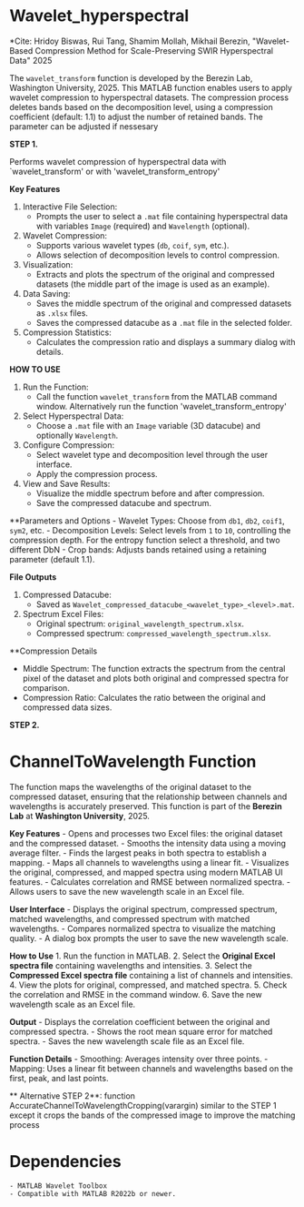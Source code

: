
# Wavelet_hyperspectral

*Cite: Hridoy Biswas, Rui Tang, Shamim Mollah, Mikhail Berezin, "Wavelet-Based Compression Method for Scale-Preserving SWIR Hyperspectral Data" 2025


The `wavelet_transform` function is developed by the Berezin Lab, Washington University, 2025. This MATLAB function enables users to apply wavelet compression to hyperspectral datasets. The compression process deletes bands based on the decomposition level, using a compression coefficient (default: 1.1) to adjust the number of retained bands. The parameter can be adjusted if nessesary


**STEP 1.**  

Performs wavelet compression of hyperspectral data with `wavelet_transform' or with 'wavelet_transform_entropy'

**Key Features**
1. Interactive File Selection:
   - Prompts the user to select a `.mat` file containing hyperspectral data with variables `Image` (required) and `Wavelength` (optional).
2. Wavelet Compression:
   - Supports various wavelet types (`db`, `coif`, `sym`, etc.).
   - Allows selection of decomposition levels to control compression.
3. Visualization:
   - Extracts and plots the spectrum of the original and compressed datasets (the middle part of the image is used as an example).
4. Data Saving:
   - Saves the middle spectrum of the original and compressed datasets as `.xlsx` files.
   - Saves the compressed datacube as a `.mat` file in the selected folder.
5. Compression Statistics:
   - Calculates the compression ratio and displays a summary dialog with details.

**HOW TO USE**

1. Run the Function:
   - Call the function `wavelet_transform` from the MATLAB command window. Alternatively run the function 'wavelet_transform_entropy'
2. Select Hyperspectral Data:
   - Choose a `.mat` file with an `Image` variable (3D datacube) and optionally `Wavelength`.
3. Configure Compression:
   - Select wavelet type and decomposition level through the user interface.
   - Apply the compression process.
4. View and Save Results:
   - Visualize the middle spectrum before and after compression.
   - Save the compressed datacube and spectrum.

**Parameters and Options
    - Wavelet Types: Choose from `db1`, `db2`, `coif1`, `sym2`, etc.
    - Decomposition Levels: Select levels from `1` to `10`, controlling the compression depth. For the entropy function select a threshold, and two different DbN
    - Crop bands: Adjusts bands retained using a retaining parameter (default 1.1).

**File Outputs**
1. Compressed Datacube:
   - Saved as `Wavelet_compressed_datacube_<wavelet_type>_<level>.mat`.
2. Spectrum Excel Files:
   - Original spectrum: `original_wavelength_spectrum.xlsx`.
   - Compressed spectrum: `compressed_wavelength_spectrum.xlsx`.

**Compression Details
   - Middle Spectrum: The function extracts the spectrum from the central pixel of the dataset and plots both original and compressed spectra for comparison.
   - Compression Ratio: Calculates the ratio between the original and compressed data sizes.


**STEP 2.**  
# ChannelToWavelength Function

The function maps the wavelengths of the original dataset to the compressed dataset, ensuring that the relationship between channels and wavelengths is accurately preserved. This function is part of the **Berezin Lab** at **Washington University**, 2025.

**Key Features**
    - Opens and processes two Excel files: the original dataset and the compressed dataset.
    - Smooths the intensity data using a moving average filter.
    - Finds the largest peaks in both spectra to establish a mapping.
    - Maps all channels to wavelengths using a linear fit.
    - Visualizes the original, compressed, and mapped spectra using modern MATLAB UI features.
    - Calculates correlation and RMSE between normalized spectra.
    - Allows users to save the new wavelength scale in an Excel file.

**User Interface**
    - Displays the original spectrum, compressed spectrum, matched wavelengths, and compressed spectrum with matched wavelengths.
    - Compares normalized spectra to visualize the matching quality.
    - A dialog box prompts the user to save the new wavelength scale.

**How to Use**
    1. Run the function in MATLAB.
    2. Select the **Original Excel spectra file** containing wavelengths and intensities.
    3. Select the **Compressed Excel spectra file** containing a list of channels and intensities.
    4. View the plots for original, compressed, and matched spectra.
    5. Check the correlation and RMSE in the command window.
    6. Save the new wavelength scale as an Excel file.

 **Output**
    - Displays the correlation coefficient between the original and compressed spectra.
    - Shows the root mean square error for matched spectra.
    - Saves the new wavelength scale file as an Excel file.

**Function Details**
    - Smoothing: Averages intensity over three points.
    - Mapping: Uses a linear fit between channels and wavelengths based on the first, peak, and last points.

** Alternative STEP 2**: 
function AccurateChannelToWavelengthCropping(varargin)
similar to the STEP 1 except it crops the bands of the compressed image to improve the matching process


# Dependencies
    - MATLAB Wavelet Toolbox
    - Compatible with MATLAB R2022b or newer.


